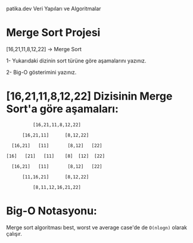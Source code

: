 patika.dev Veri Yapıları ve Algoritmalar

# Merge Sort Projesi

[16,21,11,8,12,22] -> Merge Sort

1- Yukarıdaki dizinin sort türüne göre aşamalarını yazınız.

2- Big-O gösterimini yazınız.

# [16,21,11,8,12,22] Dizisinin Merge Sort'a göre aşamaları:

              [16,21,11,8,12,22]
         
          [16,21,11]      [8,12,22]
      
      [16,21]   [11]       [8,12]   [22]
   
    [16]   [21]   [11]    [8]  [12]  [22]
     
      [16,21]   [11]       [8,12]   [22]
        
          [11,16,21]      [8,12,22]
             
              [8,11,12,16,21,22]

# Big-O Notasyonu:

Merge sort algoritması best, worst ve average case'de de `O(nlogn)` olarak çalışır.






